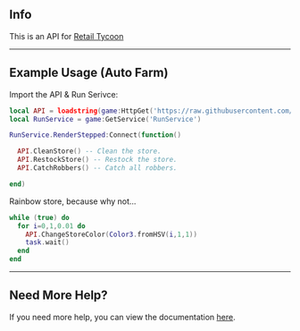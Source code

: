## Info
This is an API for [Retail Tycoon](https://www.roblox.com/games/284076212/)
***

## Example Usage (Auto Farm)
Import the API & Run Serivce:
```lua
local API = loadstring(game:HttpGet('https://raw.githubusercontent.com/BigBoyKlem/RetailTycoonAPI/main/api.lua'))()
local RunService = game:GetService('RunService')
```


```lua
RunService.RenderStepped:Connect(function()

  API.CleanStore() -- Clean the store.
  API.RestockStore() -- Restock the store.
  API.CatchRobbers() -- Catch all robbers.

end)
```

Rainbow store, because why not...
```lua
while (true) do       
  for i=0,1,0.01 do
    API.ChangeStoreColor(Color3.fromHSV(i,1,1))
    task.wait()
  end
end
```

***

## Need More Help?
If you need more help, you can view the documentation [here](https://github.com/BigBoyKlem/RetailTycoonAPI/wiki/Documentation).
